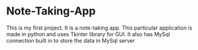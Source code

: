 # Note-Taking-App
This is my first project. It is a note-taking app. This particular application is made in python and uses Tkinter library for GUI. It also has MySql connection built in to store the data in MySql server 
